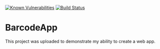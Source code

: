 [![Known Vulnerabilities](https://snyk.io/test/github/prajwalmr62/barcode-cart-app/badge.svg)](https://snyk.io/test/github/prajwalmr62/barcode-cart-app) [![Build Status](https://travis-ci.org/prajwalmr62/barcode-cart-app.svg?branch=master)](https://travis-ci.org/prajwalmr62/barcode-cart-app)
# BarcodeApp

This project was uploaded to demonstrate my ability to create a web app.

